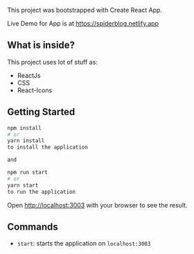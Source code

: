 This project was bootstrapped with Create React App.

Live Demo for App is at https://spiderblog.netlify.app

## What is inside?

This project uses lot of stuff as:

- ReactJs
- CSS
- React-Icons


## Getting Started

```bash
npm install
# or
yarn install
to install the application

and 

npm run start
# or
yarn start
to run the application

```

Open [http://localhost:3003](http://localhost:3003) with your browser to see the result.

## Commands

- `start`: starts the application on `localhost:3003`

